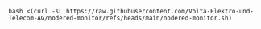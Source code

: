 ```bash <(curl -sL https://raw.githubusercontent.com/Volta-Elektro-und-Telecom-AG/nodered-monitor/refs/heads/main/nodered-monitor.sh)```
